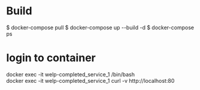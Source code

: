 
# Build
$ docker-compose pull
$ docker-compose up --build -d
$ docker-compose ps

# login to container
docker exec -it welp-completed_service_1 /bin/bash 	
docker exec -it welp-completed_service_1 curl -v http://localhost:80